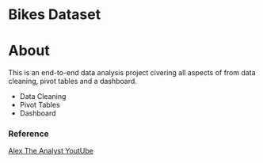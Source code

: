 # Bikes Dataset

# About

This is an end-to-end data analysis project civering all aspects of from data cleaning, pivot tables and a dashboard.

- Data Cleaning
- Pivot Tables
- Dashboard

### Reference

[Alex The Analyst YoutUbe](https://github.com/AlexTheAnalyst/Excel-Tutorial/blob/main/Excel%20Project%20Dataset.xlsx)
